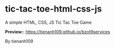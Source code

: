 # tic-tac-toe-html-css-js
A simple HTML, CSS, JS Tic Tac Toe Game

**Preview:**: https://tienanh109.github.io/bzot9services

By tienanh109

